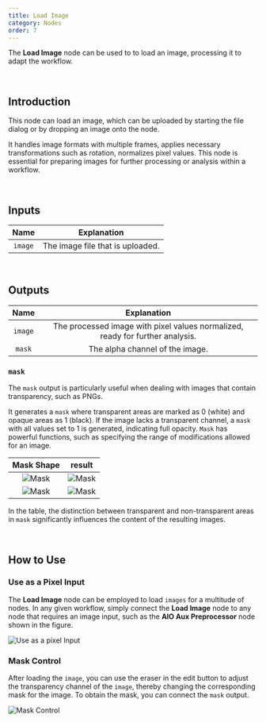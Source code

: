 ```yaml
---
title: Load Image
category: Nodes
order: 7
---
```


The **Load Image** node can be used to to load an image, processing it to adapt the workflow.

<br>

## Introduction

This node can load an image, which can be uploaded by starting the file dialog or by dropping an image onto the node.

It handles image formats with multiple frames, applies necessary transformations such as rotation, normalizes pixel values. This node is essential for preparing images for further processing or analysis within a workflow.

<br>

## Inputs

|     Name     | Explanation                  |
| :---------:| :-------------:|
| ```image``` | The image file that is uploaded. |

<br>

## Outputs

|     Name     | Explanation                  |
| :---------:| :-------------: |
| ```image``` | The processed image with pixel values normalized, ready for further analysis. |
| ```mask``` | The alpha channel of the image. |

### ```mask```

The ```mask``` output is particularly useful when dealing with images that contain transparency, such as PNGs. 

It generates a ```mask``` where transparent areas are marked as 0 (white) and opaque areas as 1 (black). If the image lacks a transparent channel, a ```mask``` with all values set to 1 is generated, indicating full opacity. ```Mask``` has powerful functions, such as specifying the range of modifications allowed for an image.

|     Mask Shape     | result                  |
| :---------:| :-------------: |
| <img src="https://magmai-ai.github.io/magmai-doc/doc_images/Mask1.jpg" alt="Mask" width="=50%" /> | <img src="https://magmai-ai.github.io/magmai-doc/doc_images/Mask3.jpg" alt="Mask" width="=70%" /> |
| <img src="https://magmai-ai.github.io/magmai-doc/doc_images/Mask2.jpg" alt="Mask" width="=50%" /> | <img src="https://magmai-ai.github.io/magmai-doc/doc_images/Mask4.jpg" alt="Mask" width="=70%" /> |

In the table, the distinction between transparent and non-transparent areas in ```mask``` significantly influences the content of the resulting images. 

<br>

## How to Use

### Use as a Pixel Input

The **Load Image** node can be employed to load ```images``` for a multitude of nodes. In any given workflow, simply connect the **Load Image** node to any node that requires an image input, such as the **AIO Aux Preprocessor** node shown in the figure.

<img src="https://magmai-ai.github.io/magmai-doc/doc_images/UseasaPixelInput.jpg" alt="Use as a pixel Input" width="=70%" />

### Mask Control

After loading the ```image```, you can use the eraser in the edit button to adjust the transparency channel of the ```image```, thereby changing the corresponding mask for the image. To obtain the mask, you can connect the ```mask``` output.

<img src="https://magmai-ai.github.io/magmai-doc/doc_images/MaskControl.jpg" alt="Mask Control" width="=70%" />

